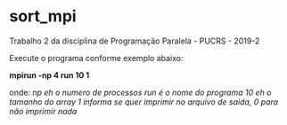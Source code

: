 # sort_mpi
Trabalho 2 da disciplina de Programação Paralela - PUCRS - 2019-2

Execute o programa conforme exemplo abaixo:

**mpirun -np 4 run 10 1**

onde:
    *np eh o numero de processos*
    *run é o nome do programa*
    *10 eh o tamanho do array*
    *1 informa se quer imprimir no arquivo de saida, 0 para não imprimir nada*